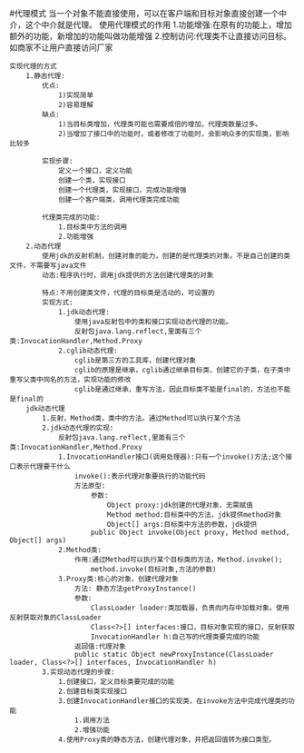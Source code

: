 #代理模式
    当一个对象不能直接使用，可以在客户端和目标对象直接创建一个中介，这个中介就是代理。
    使用代理模式的作用
        1.功能增强:在原有的功能上，增加额外的功能，新增加的功能叫做功能增强
        2.控制访问:代理类不让直接访问目标。 如商家不让用户直接访问厂家
        
    实现代理的方式
        1.静态代理:
            优点:
                1)实现简单   
                2)容易理解
            缺点:
                1)当目标类增加，代理类可能也需要成倍的增加，代理类数量过多。
                2)当增加了接口中的功能时，或者修改了功能时，会影响众多的实现类，影响比较多
            
            实现步骤:
                定义一个接口，定义功能
                创建一个类，实现接口
                创建一个代理类，实现接口，完成功能增强
                创建一个客户端类，调用代理类完成功能 
            
            代理类完成的功能:
                1.目标类中方法的调用
                2.功能增强
        2.动态代理
            使用jdk的反射机制，创建对象的能力，创建的是代理类的对象。不是自己创建的类文件，不需要写java文件
            动态:程序执行时，调用jdk提供的方法创建代理类的对象       
            
            特点:不用创建类文件，代理的目标类是活动的，可设置的 
            实现方式:
                1.jdk动态代理:
                    使用java反射包中的类和接口实现动态代理的功能。
                    反射包java.lang.reflect,里面有三个类:InvocationHandler,Method.Proxy
                2.cglib动态代理:
                    cglib是第三方的工具库，创建代理对象                                          
                    cglib的原理是继承，cglib通过继承目标类，创建它的子类，在子类中重写父类中同名的方法，实现功能的修改
                    cglib是通过继承，重写方法，因此目标类不能是final的，方法也不能是final的
        jdk动态代理
            1.反射，Method类，类中的方法。通过Method可以执行某个方法
            2.jdk动态代理的实现:
                反射包java.lang.reflect,里面有三个类:InvocationHandler,Method.Proxy
                1.InvocationHandler接口(调用处理器):只有一个invoke()方法;这个接口表示代理要干什么
                    invoke():表示代理对象要执行的功能代码
                    方法原型:
                        参数:
                            Object proxy:jdk创建的代理对象，无需赋值
                            Method method:目标类中的方法，jdk提供method对象
                            Object[] args:目标类中方法的参数，jdk提供
                        public Object invoke(Object proxy, Method method, Object[] args)                        
                2.Method类:
                    作用:通过Method可以执行某个目标类的方法，Method.invoke();
                        method.invoke(目标对象,方法的参数)        
                3.Proxy类:核心的对象，创建代理对象
                    方法: 静态方法getProxyInstance()        
                    参数:
                        ClassLoader loader:类加载器，负责向内存中加载对象。使用反射获取对象的ClassLoader
                        Class<?>[] interfaces:接口，目标对象实现的接口，反射获取
                        InvocationHandler h:自己写的代理类要完成的功能
                    返回值:代理对象    
                    public static Object newProxyInstance(ClassLoader loader, Class<?>[] interfaces, InvocationHandler h)
            3.实现动态代理的步骤:
                1.创建接口，定义目标类要完成的功能
                2.创建目标类实现接口
                3.创建InvocationHandler接口的实现类，在invoke方法中完成代理类的功能
                    1.调用方法
                    2.增强功能
                4.使用Proxy类的静态方法，创建代理对象，并把返回值转为接口类型。  